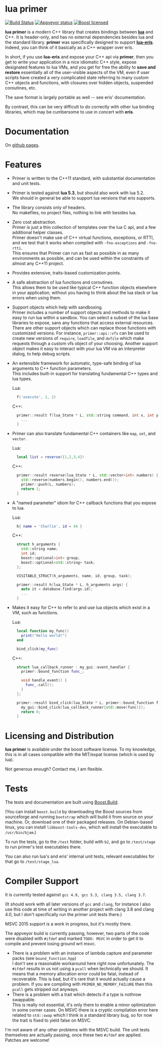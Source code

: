 # lua primer

[![Build Status](https://travis-ci.org/cbeck88/lua-primer.svg?branch=master)](http://travis-ci.org/cbeck88/lua-primer)
[![Appveyor status](https://ci.appveyor.com/api/projects/status/github/cbeck88/lua-primer?branch=master&svg=true)](https://ci.appveyor.com/project/cbeck88/lua-primer)
[![Boost licensed](https://img.shields.io/badge/license-Boost-blue.svg)](./LICENSE)

**lua primer** is a modern C++ library that creates bindings between [**lua**](http://lua.org/) and C++.
It is header-only, and has no external dependencies besides lua and the standard library.
**primer** was specifically designed to support [**lua-eris**](https://github.com/fnuecke/eris).
Indeed, you can think of it basically as a C++ wrapper over eris.

In short, if you use **lua-eris** and expose your C++ api via **primer**, then you get to write your
application in a nice idiomatic C++ style, expose designated features to lua VMs, and you get
for free the ability to **save and restore** essentially all of the user-visible aspects of the VM,
even if user scripts have created a very complicated state referring to many custom
C++ objects and functions, with closures over hidden objects, suspended coroutines, etc.

The save format is largely portable as well -- see eris' documentation.

By contrast, this can be very difficult to do correctly with other lua binding libraries, which
may be cumbersome to use in concert with **eris**.

Documentation
=============

On [github pages](https://cbeck88.github.io/lua-primer/index.html).

Features
========

- Primer is written to the C++11 standard, with substantial documentation and unit tests.

- Primer is tested against **lua 5.3**, but should also work with lua 5.2.  
  We should in general be able to support lua versions that eris supports.

- The library consists only of headers.  
  No makefiles, no project files, nothing to link with besides lua.

- Zero cost abstraction.  
  Primer is just a thin collection of templates over the lua C api, and a few additional helper classes.  
  Primer doesn't make use of C++ virtual functions, exceptions, or RTTI, and we test that it works when compiled with `-fno-exceptions` and `-fno-rtti`.  
  This ensures that Primer can run as fast as possible in as many environments as possible, and can be used within the constraints of almost any C++11 project.

- Provides extensive, traits-based customization points.

- A safe abstraction of lua functions and coroutines.  
  This allows them to be used like typical C++ function objects elsewhere in your application, without you
  having to think about the lua stack or lua errors when using them.

- Support objects which help with sandboxing.  
  Primer includes a number of support objects and methods to make it easy to run lua within a sandbox.
  You can select a subset of the lua base libraries to expose, sans any functions that access external resources.
  There are other support objects which can replace those functions with customized versions.
  For instance, `primer::api::vfs` can be used to create new versions of `require`, `loadfile`, and `dofile` which
  make requests through a custom vfs object of your choosing.
  Another support object makes it easy to interact with your lua VM via an interpreter dialog,
  to help debug scripts.

- An extensible framework for automatic, type-safe binding of lua arguments to C++ function parameters.  
  This includes built-in support for translating fundamental C++ types and lua types.

  Lua:
  ```lua
    f('execute', 1, 2)
  ```

  C++:
  ```c++
    primer::result f(lua_State * L, std::string command, int x, int y) {
      ...
    }
  ```

- Primer can also translate fundamental C++ containers like `map`, `set`, and `vector`.  

  Lua:
  ```lua
    local list = reverse({1,2,3,4})
  ```

  C++:
  ```c++
    primer::result reverse(lua_State * L, std::vector<int> numbers) {
      std::reverse(numbers.begin(), numbers.end());
      primer::push(L, numbers);
      return 1;
    }
  ```

- A "named parameter" idiom for C++ callback functions that you expose to lua.

  Lua:
  ```lua
    h{ name = 'Charlie', id = 44 }
  ```

  C++:
  ```c++
    struct h_arguments {
      std::string name;
      int id;
      boost::optional<int> group;
      boost::optional<std::string> task;
    };

    VISITABLE_STRUCT(h_arguments, name, id, group, task);

    primer::result h(lua_State * L, h_arguments args) {
      auto it = database.find(args.id);
      ...
    }
  ```

- Makes it easy for C++ to refer to and use lua objects which exist in a VM, such as functions.

  Lua:
  ```lua
    local function my_func()
      print("Hello world!")
    end

    bind_click(my_func)
  ```

  C++:
  ```c++
    struct lua_callback_runner : my_gui::event_handler {
      primer::bound_function func_;

      void handle_event() {
        func_.call();
      }
    };

    primer::result bind_click(lua_State * L, primer::bound_function func) {
      my_gui::bind_click(lua_callback_runner{std::move(func)});
      return 0;
    }
  ```
      

Licensing and Distribution
==========================

**lua primer** is available under the boost software license. To my knowledge, this is in all cases compatible with the MIT/expat license (which is used by lua).

Not generous enough? Contact me, I am flexible.

Tests
=====

The tests and documentation are built using [Boost.Build](http://www.boost.org/build/).

(You can install `boost.build` by downloading the Boost sources from sourceforge and running
`bootstrap` which will build it from source on your machine. Or, download one of their
packaged releases. On Debian-based linux, you can install `libboost-tools-dev`, which will install
the executable to `/usr/bin/bjam`.)

To run the tests, go to the `/test` folder, build with `b2`, and
go to `/test/stage` to run primer's test executables there.

You can also run lua's and eris' internal unit tests, relevant executables for that
go to `/test/stage_lua`.

Compiler Support
================

It is currently tested against `gcc 4.9, gcc 5.3, clang 3.5, clang 3.7`.

(It should work with all later versions of `gcc` and `clang`, for instance I also
use this code at time of writing in another project with clang 3.8 and clang 4.0, but I don't specifically
run the primer unit tests there.)

MSVC 2015 support is a work in progress, but it's mostly there.

The appveyor build is currently passing, however, two parts of the code were disabled with `#ifdef` and marked `TODO: MSVC` in order to get it to compile and prevent losing ground wrt msvc.

* There is a problem with an instance of lambda capture and parameter packs (see `bound_function.hpp`)  
  I don't see a reasonable workaround here right now unfortunately. The `#ifdef` results in us not using a `pcall` when technically we should. It means that a memory allocation error could be fatal,
  instead of recoverable. This is bad, but it's rare that it would actually cause a problem. If you are compiling with `PRIMER_NO_MEMORY_FAILURE` then this `pcall` gets stripped out anyways.
* There is a problem with a trait which detects if a type is nothrow swappable.  
  This is really not essential, it's only there to enable a minor optimization in some corner cases.
  On MSVC there is a cryptic compilation error here related to `std::swap` which I think is a standard library bug, so for now the trait is fixed to yield false on MSVC.

I'm not aware of any other problems with the MSVC build. The unit tests themselves are actually passing, once these two `#ifdef` are applied. Patches are welcome!
